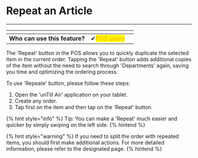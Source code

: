 # Repeat an Article

-----------------------

<table data-card-size="large" data-view="cards"><thead><tr><th></th><th></th><th></th></tr></thead><tbody><tr><td><strong>Who can use this feature?</strong></td><td><span data-gb-custom-inline data-tag="emoji" data-code="2714">✔</span><mark style="color:orange;">POS users</mark></td><td></td></tr></tbody></table>

The 'Repeat' button in the POS allows you to quickly duplicate the selected item in the current order. Tapping the 'Repeat' button adds additional copies of the item without the need to search through 'Departments' again, saving you time and optimizing the ordering process.

To use 'Repeate' button, please follow these steps:
1. Open the 'unTill Air' application on your tablet.
2. Create any order.
3. Tap first on the item and then tap on the 'Repeat' button.

{% hint style="info" %}
Tip: You can make a 'Repeat' much easier and quicker by simply swiping on the left side.
{% hintend %}

{% hint style="warning" %}
If you need to split the order with repeated items, you should first make additional actions. For more detailed information, please refer to the designated page. 
{% hintend %}
